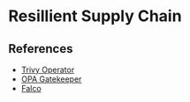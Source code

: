 # Resillient Supply Chain


## References
- [Trivy Operator](https://github.com/aquasecurity/trivy-operator)
- [OPA Gatekeeper](https://github.com/open-policy-agent/gatekeeperr)
- [Falco](https://falco.org/docs)
